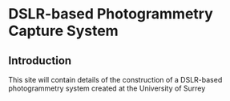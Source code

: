 # DSLR-based Photogrammetry Capture System


## Introduction
This site will contain details of the construction of a DSLR-based photogrammetry system created at the University of Surrey
